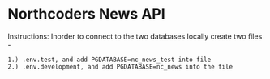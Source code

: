# Northcoders News API

Instructions:
Inorder to connect to the two databases locally create two files -

    1.) .env.test, and add PGDATABASE=nc_news_test into file
    2.) .env.development, and add PGDATABASE=nc_news into the file

